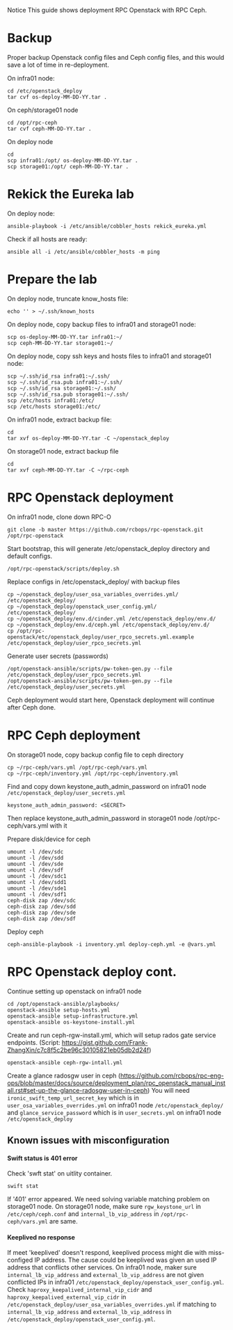 Notice
This guide shows deployment RPC Openstack with RPC Ceph.

# Backup

Proper backup Openstack config files and Ceph config files, and this would save a lot of time in re-deployment.

On infra01 node:

    cd /etc/openstack_deploy
    tar cvf os-deploy-MM-DD-YY.tar .

On ceph/storage01 node

    cd /opt/rpc-ceph
    tar cvf ceph-MM-DD-YY.tar .

On deploy node

    cd
    scp infra01:/opt/ os-deploy-MM-DD-YY.tar .
    scp storage01:/opt/ ceph-MM-DD-YY.tar .

# Rekick the Eureka lab

On deploy node:

    ansible-playbook -i /etc/ansible/cobbler_hosts rekick_eureka.yml

Check if all hosts are ready:

    ansible all -i /etc/ansible/cobbler_hosts -m ping

# Prepare the lab

On deploy node, truncate know_hosts file:
        
    echo '' > ~/.ssh/known_hosts

On deploy node, copy backup files to infra01 and storage01 node:

    scp os-deploy-MM-DD-YY.tar infra01:~/
    scp ceph-MM-DD-YY.tar storage01:~/

On deploy node, copy ssh keys and hosts files to infra01 and storage01 node:

    scp ~/.ssh/id_rsa infra01:~/.ssh/
    scp ~/.ssh/id_rsa.pub infra01:~/.ssh/
    scp ~/.ssh/id_rsa storage01:~/.ssh/
    scp ~/.ssh/id_rsa.pub storage01:~/.ssh/
    scp /etc/hosts infra01:/etc/
    scp /etc/hosts storage01:/etc/

On infra01 node, extract backup file:

    cd
    tar xvf os-deploy-MM-DD-YY.tar -C ~/openstack_deploy

On storage01 node, extract backup file

    cd
    tar xvf ceph-MM-DD-YY.tar -C ~/rpc-ceph

# RPC Openstack deployment

On infra01 node, clone down RPC-O

    git clone -b master https://github.com/rcbops/rpc-openstack.git /opt/rpc-openstack 

Start bootstrap, this will generate /etc/openstack_deploy directory and default configs. 

    /opt/rpc-openstack/scripts/deploy.sh

Replace configs in /etc/openstack_deploy/ with backup files

    cp ~/openstack_deploy/user_osa_variables_overrides.yml/ /etc/openstack_deploy/
    cp ~/openstack_deploy/openstack_user_config.yml/ /etc/openstack_deploy/
    cp ~/openstack_deploy/env.d/cinder.yml /etc/openstack_deploy/env.d/
    cp ~/openstack_deploy/env.d/ceph.yml /etc/openstack_deploy/env.d/
    cp /opt/rpc-openstack/etc/openstack_deploy/user_rpco_secrets.yml.example /etc/openstack_deploy/user_rpco_secrets.yml

Generate user secrets (passwords)

    /opt/openstack-ansible/scripts/pw-token-gen.py --file /etc/openstack_deploy/user_rpco_secrets.yml
    /opt/openstack-ansible/scripts/pw-token-gen.py --file /etc/openstack_deploy/user_secrets.yml

Ceph deployment would start here, Openstack deployment will continue after Ceph done.

# RPC Ceph deployment

On storage01 node, copy backup config file to ceph directory

    cp ~/rpc-ceph/vars.yml /opt/rpc-ceph/vars.yml
    cp ~/rpc-ceph/inventory.yml /opt/rpc-ceph/inventory.yml

Find and copy down keystone_auth_admin_password on infra01 node `/etc/openstack_deploy/user_secrets.yml`

    keystone_auth_admin_password: <SECRET> 

Then replace keystone_auth_admin_password in storage01 node /opt/rpc-ceph/vars.yml with it

Prepare disk/device for ceph

    umount -l /dev/sdc
    umount -l /dev/sdd
    umount -l /dev/sde
    umount -l /dev/sdf
    umount -l /dev/sdc1
    umount -l /dev/sdd1
    umount -l /dev/sde1
    umount -l /dev/sdf1
    ceph-disk zap /dev/sdc
    ceph-disk zap /dev/sdd
    ceph-disk zap /dev/sde
    ceph-disk zap /dev/sdf

Deploy ceph

    ceph-ansible-playbook -i inventory.yml deploy-ceph.yml -e @vars.yml

# RPC Openstack deploy cont.

Continue setting up openstack on infra01 node

    cd /opt/openstack-ansible/playbooks/
    openstack-ansible setup-hosts.yml
    openstack-ansible setup-infrastructure.yml
    openstack-ansible os-keystone-install.yml

Create and run ceph-rgw-install.yml, which will setup rados gate service endpoints.  (Script: https://gist.github.com/Frank-ZhangXin/c7c8f5c2be96c30105821eb05db2d24f)

    openstack-ansible ceph-rgw-intall.yml

Create a glance radosgw user in ceph
(https://github.com/rcbops/rpc-eng-ops/blob/master/docs/source/deployment_plan/rpc_openstack_manual_install.rst#set-up-the-glance-radosgw-user-in-ceph)
You will need `ironic_swift_temp_url_secret_key` which is in `user_osa_variables_overrides.yml` on infra01 node `/etc/openstack_deploy/`
and `glance_service_password` which is in `user_secrets.yml` on infra01 node `/etc/openstack_deploy`

## Known issues with misconfiguration
#### Swift status is 401 error
Check 'swft stat' on uitlity container. 

    swift stat

If '401' error appeared. We need solving variable matching problem on storage01 node. On storage01 node, make sure `rgw_keystone_url` in `/etc/ceph/ceph.conf` and `internal_lb_vip_address` in `/opt/rpc-ceph/vars.yml` are same.

#### Keeplived no response
If meet 'keeplived' doesn't respond, keeplived process might die with miss-configed IP address. The cause could be keeplived was given an used IP address that conflicts other services. On infra01 node, maker sure `internal_lb_vip_address` and `external_lb_vip_address` are not given conflicted IPs in infra01 `/etc/openstack_deploy/openstack_user_config.yml`. Check `haproxy_keepalived_internal_vip_cidr` and `haproxy_keepalived_external_vip_cidr` in `/etc/openstack_deploy/user_osa_variables_overrides.yml` if matching to `internal_lb_vip_address` and `external_lb_vip_address` in `/etc/openstack_deploy/openstack_user_config.yml`.
